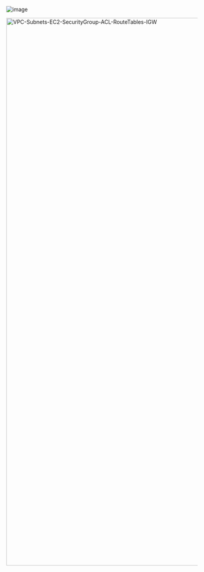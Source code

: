 ![image](https://github.com/user-attachments/assets/e9355f5a-6d84-4901-9f7e-004e026a4a37)



<img width="1440" alt="VPC-Subnets-EC2-SecurityGroup-ACL-RouteTables-IGW" src="https://github.com/user-attachments/assets/08f44230-e486-4806-940b-e4f2a75b2fc7" />
